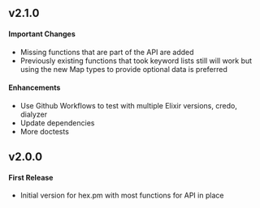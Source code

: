 v2.1.0
------
#### Important Changes
  - Missing functions that are part of the API are added
  - Previously existing functions that took keyword lists still will work but
    using the new Map types to provide optional data is preferred
#### Enhancements
  - Use Github Workflows to test with multiple Elixir versions, credo, dialyzer
  - Update dependencies
  - More doctests

v2.0.0
------
#### First Release
  - Initial version for hex.pm with most functions for API in place

